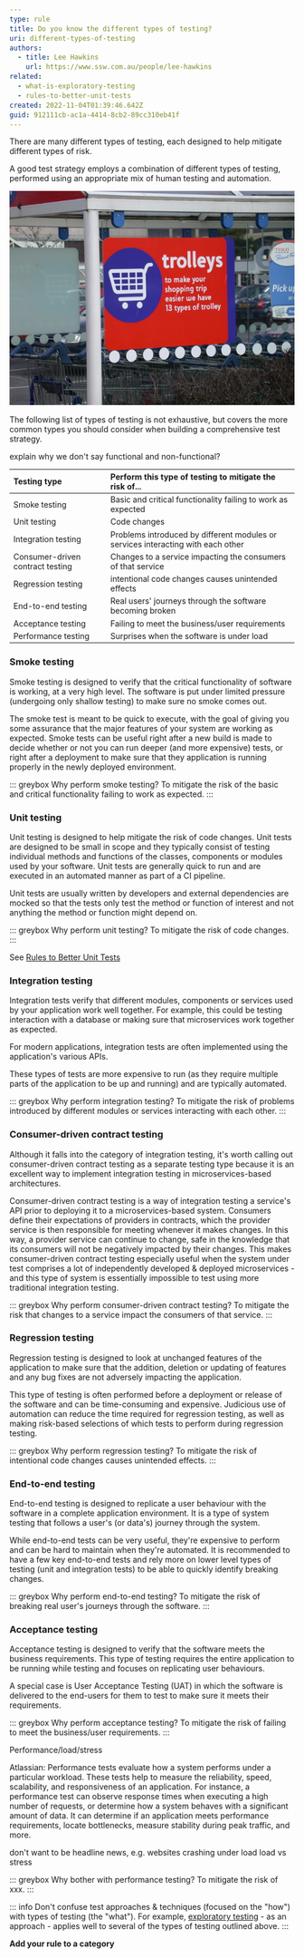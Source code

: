 ```yaml
---
type: rule
title: Do you know the different types of testing?
uri: different-types-of-testing
authors:
  - title: Lee Hawkins
    url: https://www.ssw.com.au/people/lee-hawkins
related:
  - what-is-exploratory-testing
  - rules-to-better-unit-tests
created: 2022-11-04T01:39:46.642Z
guid: 912111cb-ac1a-4414-8cb2-89cc310eb41f
---
```

There are many different types of testing, each designed to help mitigate different types of risk.

A good test strategy employs a combination of different types of testing, performed using an appropriate mix of human testing and automation.

<!--endintro-->

![Figure: Each different type of testing serves a different purpose (Keith Edkins, "Too much choice!", license: CC BY-SA 2.0)](too-much-choice.jpg)

The following list of types of testing is not exhaustive, but covers the more common types you should consider when building a comprehensive test strategy.

explain why we don't say functional and non-functional?

| Testing type  | Perform this type of testing to mitigate the risk of...   | 
| :------------- | :------------- | 
| Smoke testing | Basic and critical functionality failing to work as expected | 
| Unit testing  | Code changes | 
| Integration testing | Problems introduced by different modules or services interacting with each other |
| Consumer-driven contract testing | Changes to a service impacting the consumers of that service | 
| Regression testing | intentional code changes causes unintended effects |
| End-to-end testing | Real users' journeys through the software becoming broken |
| Acceptance testing | Failing to meet the business/user requirements |
| Performance testing | Surprises when the software is under load |

### Smoke testing

Smoke testing is designed to verify that the critical functionality of software is working, at a very high level. The software is put under limited pressure (undergoing only shallow testing) to make sure no smoke comes out.

The smoke test is meant to be quick to execute, with the goal of giving you some assurance that the major features of your system are working as expected. Smoke tests can be useful right after a new build is made to decide whether or not you can run deeper (and more expensive) tests, or right after a deployment to make sure that they application is running properly in the newly deployed environment.

::: greybox
Why perform smoke testing? To mitigate the risk of the basic and critical functionality failing to work as expected.
:::

### Unit testing

Unit testing is designed to help mitigate the risk of code changes. Unit tests are designed to be small in scope and they typically consist of testing individual methods and functions of the classes, components or modules used by your software. Unit tests are generally quick to run and are executed in an automated manner as part of a CI pipeline.

Unit tests are usually written by developers and external dependencies are mocked so that the tests only test the method or function of interest and not anything the method or function might depend on.



::: greybox
Why perform unit testing? To mitigate the risk of code changes.
:::

See [Rules to Better Unit Tests](https://ssw.com.au/rules/rules-to-better-unit-tests)

### Integration testing

Integration tests verify that different modules, components or services used by your application work well together. For example, this could be testing interaction with a database or making sure that microservices work together as expected. 

For modern applications, integration tests are often implemented using the application's various APIs.

These types of tests are more expensive to run (as they require multiple parts of the application to be up and running) and are typically automated.

::: greybox
Why perform integration testing? To mitigate the risk of problems introduced by different modules or services interacting with each other.
:::

### Consumer-driven contract testing

Although it falls into the category of integration testing, it's worth calling out consumer-driven contract testing as a separate testing type because it is an excellent way to implement integration testing in microservices-based architectures.

Consumer-driven contract testing is a way of integration testing a service's API prior to deploying it to a microservices-based system. Consumers define their expectations of providers in contracts, which the provider service is then responsible for meeting whenever it makes changes. In this way, a provider service can continue to change, safe in the knowledge that its consumers will not be negatively impacted by their changes. This makes consumer-driven contract testing especially useful when the system under test comprises a lot of independently developed & deployed microservices - and this type of system is essentially impossible to test using more traditional integration testing.

::: greybox
Why perform consumer-driven contract testing? To mitigate the risk that changes to a service impact the consumers of that service.
:::

### Regression testing

Regression testing is designed to look at unchanged features of the application to make sure that the addition, deletion or updating of features and any bug fixes are not adversely impacting the application.

This type of testing is often performed before a deployment or release of the software and can be time-consuming and expensive. Judicious use of automation can reduce the time required for regression testing, as well as making risk-based selections of which tests to perform during regression testing.


::: greybox
Why perform regression testing? To mitigate the risk of intentional code changes causes unintended effects.
:::

### End-to-end testing

End-to-end testing is designed to replicate a user behaviour with the software in a complete application environment. It is a type of system testing that follows a user's (or data's) journey through the system.



While end-to-end tests can be very useful, they're expensive to perform and can be hard to maintain when they're automated. It is recommended to have a few key end-to-end tests and rely more on lower level types of testing (unit and integration tests) to be able to quickly identify breaking changes.

::: greybox
Why perform end-to-end testing? To mitigate the risk of breaking real user's journeys through the software.
:::

### Acceptance testing

Acceptance testing is designed to verify that the software meets the business requirements. This type of testing requires the entire application to be running while testing and focuses on replicating user behaviours.

A special case is User Acceptance Testing (UAT) in which the software is delivered to the end-users for them to test to make sure it meets their requirements.
 

::: greybox
Why perform acceptance testing? To mitigate the risk of failing to meet the business/user requirements.
:::

Performance/load/stress

Atlassian: Performance tests evaluate how a system performs under a particular workload. These tests help to measure the reliability, speed, scalability, and responsiveness of an application. For instance, a performance test can observe response times when executing a high number of requests, or determine how a system behaves with a significant amount of data. It can determine if an application meets performance requirements, locate bottlenecks, measure stability during peak traffic, and more. 

don't want to be headline news, e.g. websites crashing under load
load vs stress

::: greybox
Why bother with performance testing? To mitigate the risk of xxx.
:::

::: info
Don't confuse test approaches & techniques (focused on the "how") with types of testing (the "what"). For example, [exploratory testing](https://www.ssw.com.au/rules/what-is-exploratory-testing) - as an approach - applies well to several of the types of testing outlined above.
:::

**Add your rule to a category**